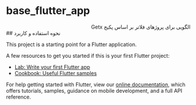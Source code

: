 # base_flutter_app
<div dir="rtl">
الگویی برای پروژهای فلاتر بر اساس پکیج Getx
</div>
## نحوه استفاده و کاربرد

This project is a starting point for a Flutter application.

A few resources to get you started if this is your first Flutter project:

- [Lab: Write your first Flutter app](https://flutter.dev/docs/get-started/codelab)
- [Cookbook: Useful Flutter samples](https://flutter.dev/docs/cookbook)

For help getting started with Flutter, view our
[online documentation](https://flutter.dev/docs), which offers tutorials,
samples, guidance on mobile development, and a full API reference.
